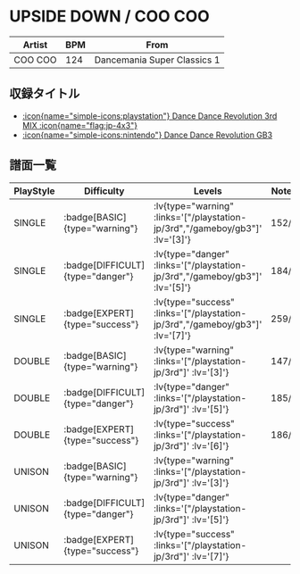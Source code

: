 # UPSIDE DOWN / COO COO

|Artist|BPM|From|
|------|---|----|
|COO COO|124|Dancemania Super Classics 1|

## 収録タイトル

- [ :icon{name="simple-icons:playstation"} Dance Dance Revolution 3rd MIX :icon{name="flag:jp-4x3"} ](/playstation-jp/3rd)
- [ :icon{name="simple-icons:nintendo"} Dance Dance Revolution GB3](/gameboy/gb3)

## 譜面一覧

|PlayStyle|Difficulty|Levels|Notes|Movie|
|---------|----------|------|-----|-----|
|SINGLE| :badge[BASIC]{type="warning"} | :lv{type="warning" :links='["/playstation-jp/3rd","/gameboy/gb3"]' :lv='[3]'} |152/0||
|SINGLE| :badge[DIFFICULT]{type="danger"} | :lv{type="danger" :links='["/playstation-jp/3rd","/gameboy/gb3"]' :lv='[5]'} |184/0||
|SINGLE| :badge[EXPERT]{type="success"} | :lv{type="success" :links='["/playstation-jp/3rd","/gameboy/gb3"]' :lv='[7]'} |259/0||
|DOUBLE| :badge[BASIC]{type="warning"} | :lv{type="warning" :links='["/playstation-jp/3rd"]' :lv='[3]'} |147/0||
|DOUBLE| :badge[DIFFICULT]{type="danger"} | :lv{type="danger" :links='["/playstation-jp/3rd"]' :lv='[5]'} |185/0||
|DOUBLE| :badge[EXPERT]{type="success"} | :lv{type="success" :links='["/playstation-jp/3rd"]' :lv='[6]'} |186/0||
|UNISON| :badge[BASIC]{type="warning"} | :lv{type="warning" :links='["/playstation-jp/3rd"]' :lv='[3]'} |||
|UNISON| :badge[DIFFICULT]{type="danger"} | :lv{type="danger" :links='["/playstation-jp/3rd"]' :lv='[5]'} |||
|UNISON| :badge[EXPERT]{type="success"} | :lv{type="success" :links='["/playstation-jp/3rd"]' :lv='[7]'} |||
